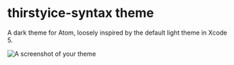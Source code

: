 # thirstyice-syntax theme

A dark theme for Atom, loosely inspired by the default light theme in Xcode 5.

![A screenshot of your theme](https://f.cloud.github.com/assets/69169/2289498/4c3cb0ec-a009-11e3-8dbd-077ee11741e5.gif)
